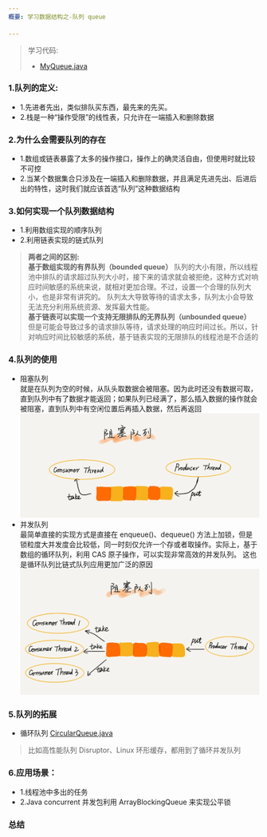```yaml
---
概要: 学习数据结构之-队列 queue

---
```

> 学习代码:
> * [MyQueue.java](MyQueue.java)

### 1.队列的定义:
- 1.先进者先出，类似排队买东西，最先来的先买。
- 2.栈是一种“操作受限”的线性表，只允许在一端插入和删除数据

### 2.为什么会需要队列的存在
- 1.数组或链表暴露了太多的操作接口，操作上的确灵活自由，但使用时就比较不可控
- 2.当某个数据集合只涉及在一端插入和删除数据，并且满足先进先出、后进后出的特性，这时我们就应该首选“队列”这种数据结构

### 3.如何实现一个队列数据结构
- 1.利用数组实现的顺序队列
- 2.利用链表实现的链式队列
> **两者之间的区别:**   
> **基于数组实现的有界队列（bounded queue）** 队列的大小有限，所以线程池中排队的请求超过队列大小时，接下来的请求就会被拒绝，这种方式对响应时间敏感的系统来说，就相对更加合理。不过，设置一个合理的队列大小，也是非常有讲究的。
> 队列太大导致等待的请求太多，队列太小会导致无法充分利用系统资源、发挥最大性能。   
> **基于链表可以实现一个支持无限排队的无界队列（unbounded queue）** 但是可能会导致过多的请求排队等待，请求处理的响应时间过长。所以，针对响应时间比较敏感的系统，基于链表实现的无限排队的线程池是不合适的

### 4.队列的使用
- 阻塞队列   
  就是在队列为空的时候，从队头取数据会被阻塞。因为此时还没有数据可取，直到队列中有了数据才能返回；如果队列已经满了，那么插入数据的操作就会被阻塞，直到队列中有空闲位置后再插入数据，然后再返回
  ![img.png](阻塞队列.png)
- 并发队列   
  最简单直接的实现方式是直接在 enqueue()、dequeue() 方法上加锁，但是锁粒度大并发度会比较低，同一时刻仅允许一个存或者取操作。实际上，基于数组的循环队列，利用 CAS 原子操作，可以实现非常高效的并发队列。
  这也是循环队列比链式队列应用更加广泛的原因
  ![img.png](多消费者.png)

### 5.队列的拓展
- 循环队列 [CircularQueue.java](CircularQueue.java)
> 比如高性能队列 Disruptor、Linux 环形缓存，都用到了循环并发队列

### 6.应用场景：
- 1.线程池中多出的任务
- 2.Java concurrent 并发包利用 ArrayBlockingQueue 来实现公平锁



### 总结




